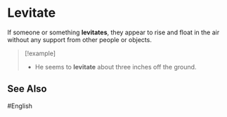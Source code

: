 # Levitate

If someone or something **levitates**, they appear to rise and float in the air without any support from other people or objects.

> [!example]
> - He seems to **levitate** about three inches off the ground.

## See Also 

#English 
